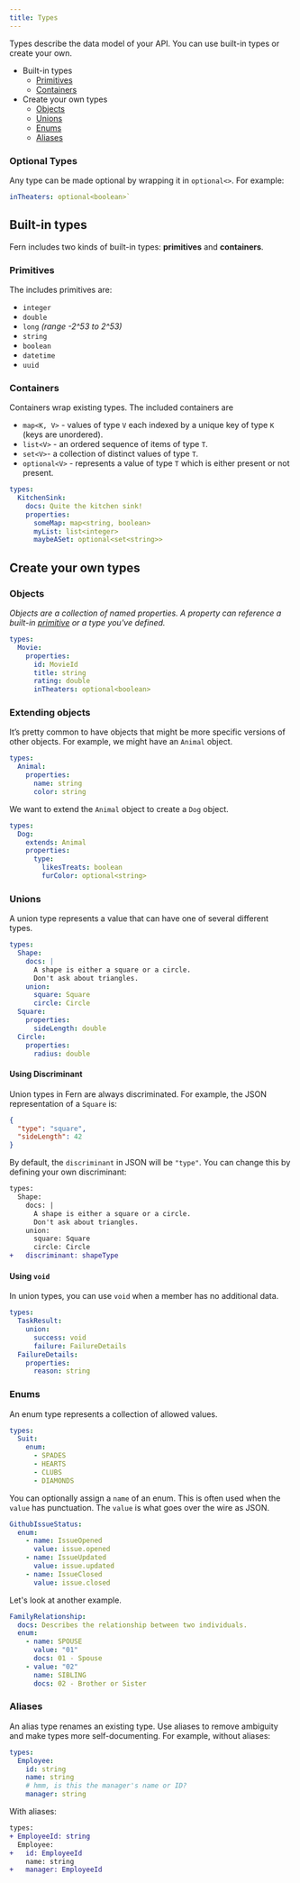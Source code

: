 ```yaml
---
title: Types
---
```


<!-- markdownlint-disable MD036 -->

Types describe the data model of your API. You can use built-in types or create your own.

- Built-in types
  - [Primitives](#primitives)
  - [Containers](#containers)
- Create your own types
  - [Objects](#objects)
  - [Unions](#objects)
  - [Enums](#enums)
  - [Aliases](#aliases)

### Optional Types

Any type can be made optional by wrapping it in `optional<>`. For example:

```yaml
inTheaters: optional<boolean>`
```

## Built-in types

Fern includes two kinds of built-in types: **primitives** and **containers**.

### Primitives

The includes primitives are:

- `integer`
- `double`
- `long` _(range -2^53 to 2^53)_
- `string`
- `boolean`
- `datetime`
- `uuid`

### Containers

Containers wrap existing types. The included containers are

- `map<K, V>` - values of type `V` each indexed by a unique key of type `K` (keys are unordered).
- `list<V>` - an ordered sequence of items of type `T`.
- `set<V>`- a collection of distinct values of type `T`.
- `optional<V>` - represents a value of type `T` which is either present or not present.

```yml
types:
  KitchenSink:
    docs: Quite the kitchen sink!
    properties:
      someMap: map<string, boolean>
      myList: list<integer>
      maybeASet: optional<set<string>>
```

## Create your own types

### Objects

_Objects are a collection of named properties. A property can reference a built-in [primitive](#primitives) or a type you've defined._

```yaml
types:
  Movie:
    properties:
      id: MovieId
      title: string
      rating: double
      inTheaters: optional<boolean>
```

### Extending objects

It’s pretty common to have objects that might be more specific versions of other objects. For example, we might have an `Animal` object.

```yaml
types:
  Animal:
    properties:
      name: string
      color: string
```

We want to extend the `Animal` object to create a `Dog` object.

```yaml
types:
  Dog:
    extends: Animal
    properties:
      type:
        likesTreats: boolean
        furColor: optional<string>
```

### Unions

A union type represents a value that can have one of several different types.

```yaml
types:
  Shape:
    docs: |
      A shape is either a square or a circle.
      Don't ask about triangles.
    union:
      square: Square
      circle: Circle
  Square:
    properties:
      sideLength: double
  Circle:
    properties:
      radius: double
```

#### Using Discriminant

Union types in Fern are always discriminated. For example, the JSON representation of a `Square` is:

```json
{
  "type": "square",
  "sideLength": 42
}
```

By default, the `discriminant` in JSON will be `"type"`. You can change this by defining your own discriminant:

```diff
types:
  Shape:
    docs: |
      A shape is either a square or a circle.
      Don't ask about triangles.
    union:
      square: Square
      circle: Circle
+   discriminant: shapeType
```

#### Using `void`

In union types, you can use `void` when a member has no additional data.

```yaml
types:
  TaskResult:
    union:
      success: void
      failure: FailureDetails
  FailureDetails:
    properties:
      reason: string
```

### Enums

An enum type represents a collection of allowed values.

```yaml
types:
  Suit:
    enum:
      - SPADES
      - HEARTS
      - CLUBS
      - DIAMONDS
```

You can optionally assign a `name` of an enum. This is often used when the `value` has punctuation. The `value` is what goes over the wire as JSON.

```yaml
GithubIssueStatus:
  enum:
    - name: IssueOpened
      value: issue.opened
    - name: IssueUpdated
      value: issue.updated
    - name: IssueClosed
      value: issue.closed
```

Let's look at another example.

```yaml
FamilyRelationship:
  docs: Describes the relationship between two individuals.
  enum:
    - name: SPOUSE
      value: "01"
      docs: 01 - Spouse
    - value: "02"
      name: SIBLING
      docs: 02 - Brother or Sister
```

### Aliases

An alias type renames an existing type. Use aliases to remove ambiguity and make types more self-documenting. For example, without aliases:

```yaml
types:
  Employee:
    id: string
    name: string
    # hmm, is this the manager's name or ID?
    manager: string
```

With aliases:

```diff
types:
+ EmployeeId: string
  Employee:
+   id: EmployeeId
    name: string
+   manager: EmployeeId
```
